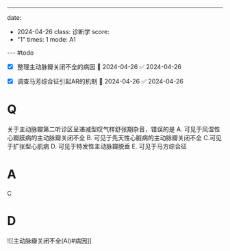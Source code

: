 ---
date:
  - 2024-04-26
class: 诊断学
score:
  - "1"
times: 1
mode: A1

--- #todo
- [x] 整理主动脉瓣关闭不全的病因 📅 2024-04-26 ✅ 2024-04-26
- [x] 调查马芳综合征引起AR的机制 📅 2024-04-26 ✅ 2024-04-26


# Q
关于主动脉瓣第二听诊区呈递减型叹气样舒张期杂音，错误的是
A. 可见于风湿性心瓣膜病的主动脉瓣关闭不全
B. 可见于先天性心脏病的主动脉瓣关闭不全
C.可见于扩张型心肌病
D. 可见于特发性主动脉瓣脱垂
E. 可见于马方综合征

# A

C



# D
![[主动脉瓣关闭不全(AI)#病因]]